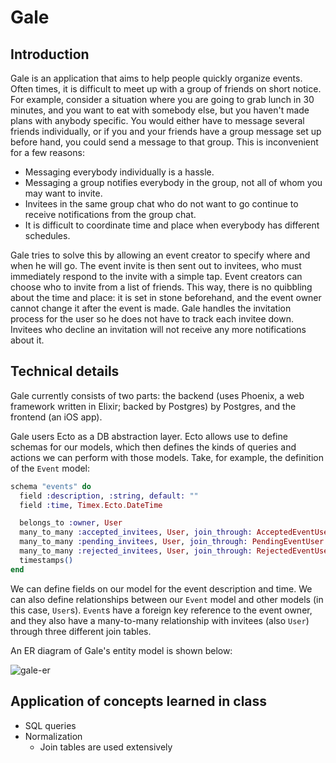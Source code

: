 # Gale

## Introduction
Gale is an application that aims to help people quickly organize events. Often
times, it is difficult to meet up with a group of friends on short notice. For
example, consider a situation where you are going to grab lunch in 30 minutes,
and you want to eat with somebody else, but you haven't made plans with anybody
specific. You would either have to message several friends individually, or if
you and your friends have a group message set up before hand, you could send a
message to that group. This is inconvenient for a few reasons:
  - Messaging everybody individually is a hassle.
  - Messaging a group notifies everybody in the group, not all of whom you may
    want to invite.
  - Invitees in the same group chat who do not want to go continue to receive
    notifications from the group chat.
  - It is difficult to coordinate time and place when everybody has different
    schedules.

Gale tries to solve this by allowing an event creator to specify where and when
he will go. The event invite is then sent out to invitees, who must immediately
respond to the invite with a simple tap. Event creators can choose who to invite
from a list of friends. This way, there is no quibbling about the time and
place: it is set in stone beforehand, and the event owner cannot change it after
the event is made. Gale handles the invitation process for the user so he does
not have to track each invitee down. Invitees who decline an invitation will not
receive any more notifications about it.

## Technical details
Gale currently consists of two parts: the backend (uses Phoenix, a web framework
written in Elixir; backed by Postgres) by Postgres, and the frontend (an iOS
app).

Gale users Ecto as a DB abstraction layer. Ecto allows use to define schemas for
our models, which then defines the kinds of queries and actions we can perform
with those models. Take, for example, the definition of the `Event` model:

```elixir
schema "events" do
  field :description, :string, default: ""
  field :time, Timex.Ecto.DateTime

  belongs_to :owner, User
  many_to_many :accepted_invitees, User, join_through: AcceptedEventUser
  many_to_many :pending_invitees, User, join_through: PendingEventUser
  many_to_many :rejected_invitees, User, join_through: RejectedEventUser
  timestamps()
end
```

We can define fields on our model for the event description and time. We can
also define relationships between our `Event` model and other models (in this
case, `User`s). `Event`s have a foreign key reference to the event owner, and
they also have a many-to-many relationship with invitees (also `User`) through
three different join tables.

An ER diagram of Gale's entity model is shown below:

![gale-er](gale-er.png)

## Application of concepts learned in class
- SQL queries
- Normalization
  - Join tables are used extensively
